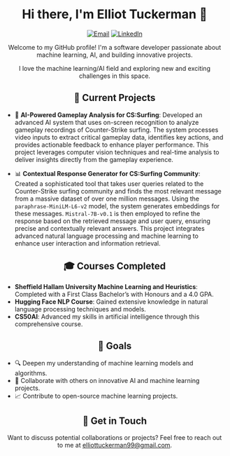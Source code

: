 <h1 align="center">Hi there, I'm Elliot Tuckerman 👋</h1>

<p align="center">
  <a href="mailto:elliottuckerman99@gmail.com"><img src="https://img.shields.io/badge/-Email-ff69b4" alt="Email"></a>
  <a href="https://linkedin.com/in/elliottuckerman/"><img src="https://img.shields.io/badge/-LinkedIn-0077b5" alt="LinkedIn"></a>
</p>

<p align="center">Welcome to my GitHub profile! I'm a software developer passionate about machine learning, AI, and building innovative projects. </p><p align="center">I love the machine learning/AI field and exploring new and exciting challenges in this space.</p>

<h2 align="center">🔭 Current Projects</h2>

- 🧠 **AI-Powered Gameplay Analysis for CS:Surfing**: Developed an advanced AI system that uses on-screen recognition to analyze gameplay recordings of Counter-Strike surfing. The system processes video inputs to extract critical gameplay data, identifies key actions, and provides actionable feedback to enhance player performance. This project leverages computer vision techniques and real-time analysis to deliver insights directly from the gameplay experience.

- 📊 **Contextual Response Generator for CS:Surfing Community**: Created a sophisticated tool that takes user queries related to the Counter-Strike surfing community and finds the most relevant message from a massive dataset of over one million messages. Using the `paraphrase-MiniLM-L6-v2` model, the system generates embeddings for these messages. `Mistral-7B-v0.1` is then employed to refine the response based on the retrieved message and user query, ensuring precise and contextually relevant answers. This project integrates advanced natural language processing and machine learning to enhance user interaction and information retrieval.

<h2 align="center">🎓 Courses Completed</h2>

- **Sheffield Hallam University Machine Learning and Heuristics**: Completed with a First Class Bachelor’s with Honours and a 4.0 GPA.
- **Hugging Face NLP Course**: Gained extensive knowledge in natural language processing techniques and models.
- **CS50AI**: Advanced my skills in artificial intelligence through this comprehensive course.

<h2 align="center">🌱 Goals</h2>

- 🔍 Deepen my understanding of machine learning models and algorithms.
- 🚀 Collaborate with others on innovative AI and machine learning projects.
- 📈 Contribute to open-source machine learning projects.

<h2 align="center">💬 Get in Touch</h2>

<p align="center">
  Want to discuss potential collaborations or projects? Feel free to reach out to me at <a href="mailto:elliottuckerman99@gmail.com">elliottuckerman99@gmail.com</a>.
</p>
